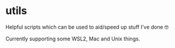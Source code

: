 # utils

Helpful scripts which can be used to aid/speed up stuff I've done 🤓

Currently supporting some WSL2, Mac and Unix things.

